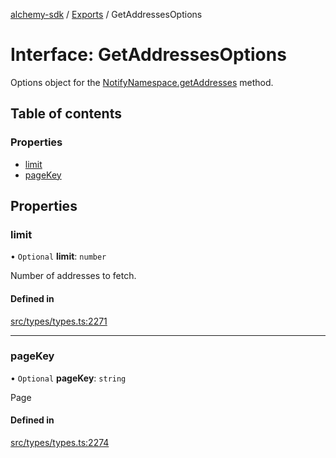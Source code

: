 [alchemy-sdk](../README.md) / [Exports](../modules.md) / GetAddressesOptions

# Interface: GetAddressesOptions

Options object for the [NotifyNamespace.getAddresses](../classes/NotifyNamespace.md#getaddresses) method.

## Table of contents

### Properties

- [limit](GetAddressesOptions.md#limit)
- [pageKey](GetAddressesOptions.md#pagekey)

## Properties

### limit

• `Optional` **limit**: `number`

Number of addresses to fetch.

#### Defined in

[src/types/types.ts:2271](https://github.com/alchemyplatform/alchemy-sdk-js/blob/ee5b9ee/src/types/types.ts#L2271)

___

### pageKey

• `Optional` **pageKey**: `string`

Page

#### Defined in

[src/types/types.ts:2274](https://github.com/alchemyplatform/alchemy-sdk-js/blob/ee5b9ee/src/types/types.ts#L2274)
